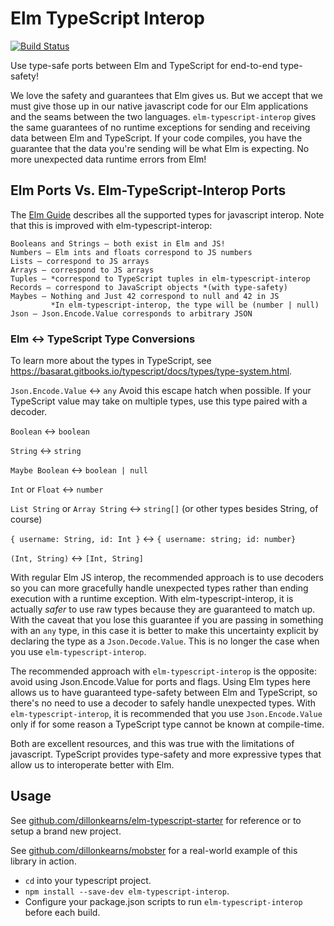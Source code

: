 # Elm TypeScript Interop
[![Build Status](https://travis-ci.org/dillonkearns/elm-typescript-interop.svg?branch=master)](https://travis-ci.org/dillonkearns/elm-typescript-interop)

Use type-safe ports between Elm and TypeScript for end-to-end type-safety!

We love the safety and guarantees that Elm gives us. But we accept that we must give those up in our native javascript code for our Elm applications and the seams between the two languages. `elm-typescript-interop` gives the same guarantees of no runtime exceptions for sending and receiving data between Elm and TypeScript. If your code compiles, you have the guarantee that the data you're sending will be what Elm is expecting. No more unexpected data runtime errors from Elm!

## Elm Ports Vs. Elm-TypeScript-Interop Ports
The [Elm Guide](https://guide.elm-lang.org/interop/javascript.html) describes all the supported types for javascript interop. Note that this is improved with elm-typescript-interop:

    Booleans and Strings – both exist in Elm and JS!
    Numbers – Elm ints and floats correspond to JS numbers
    Lists – correspond to JS arrays
    Arrays – correspond to JS arrays
    Tuples – *correspond to TypeScript tuples in elm-typescript-interop
    Records – correspond to JavaScript objects *(with type-safety)
    Maybes – Nothing and Just 42 correspond to null and 42 in JS
             *In elm-typescript-interop, the type will be (number | null)
    Json – Json.Encode.Value corresponds to arbitrary JSON


### Elm <-> TypeScript Type Conversions
To learn more about the types in TypeScript, see https://basarat.gitbooks.io/typescript/docs/types/type-system.html.

`Json.Encode.Value` <-> `any`  Avoid this escape hatch when possible. If your TypeScript value may take on multiple types, use this type paired with a decoder.

`Boolean` <-> `boolean`

`String` <-> `string`

`Maybe Boolean` <-> `boolean | null`

`Int` or `Float` <-> `number`

`List String` or `Array String`  <-> `string[]`
(or other types besides String, of course)

`{ username: String, id: Int }` <-> `{ username: string; id: number}`

`(Int, String)` <-> `[Int, String]`

With regular Elm JS interop, the recommended approach is to use decoders so you can more gracefully handle unexpected types rather than ending execution with a runtime exception. With elm-typescript-interop, it is actually *safer* to use raw types because they are guaranteed to match up. With the caveat that you lose this guarantee if you are passing in something with an `any` type, in this case it is better to make this uncertainty explicit by declaring the type as a `Json.Decode.Value`.
This is no longer the case when you use `elm-typescript-interop`.

The recommended approach with `elm-typescript-interop` is the opposite: avoid
using Json.Encode.Value for ports and flags. Using Elm types here allows us to
have guaranteed type-safety between Elm and TypeScript, so there's no need to use
a decoder to safely handle unexpected types. With `elm-typescript-interop`, it is
recommended that you use `Json.Encode.Value` only if for some reason a
TypeScript type cannot be known at compile-time.


Both are excellent resources, and this was true with the limitations of javascript.
TypeScript provides type-safety and more expressive types that allow us to
interoperate better with Elm.

## Usage
See [github.com/dillonkearns/elm-typescript-starter](https://github.com/dillonkearns/elm-typescript-starter) for reference or to setup a brand new project.

See [github.com/dillonkearns/mobster](https://github.com/dillonkearns/mobster)
for a real-world example of this library in action.

* `cd` into your typescript project.
* `npm install --save-dev elm-typescript-interop`.
* Configure your package.json scripts to run `elm-typescript-interop` before each build.
